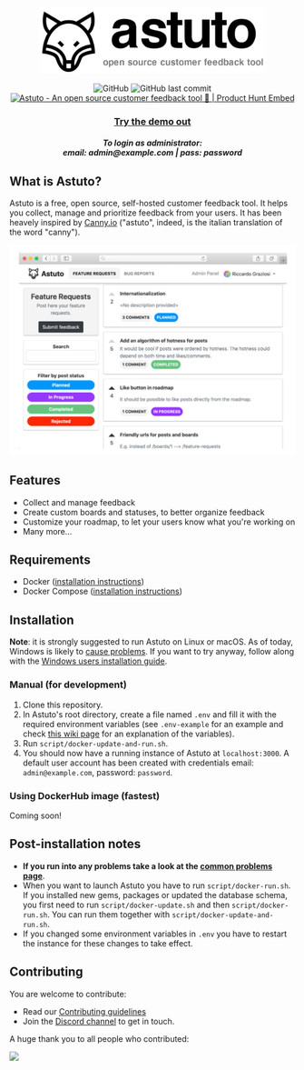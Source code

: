 <p align="center"><img width="400" src="./images/logo-and-name.png" /></p>
<p align="center">
  <img alt="GitHub" src="https://img.shields.io/github/license/riggraz/astuto?color=black&style=flat">
  <img alt="GitHub last commit" src="https://img.shields.io/github/last-commit/riggraz/astuto?color=black&style=flat">
  <br>
  <a href="https://www.producthunt.com/posts/astuto?utm_source=badge-top-post-badge&utm_medium=badge&utm_souce=badge-astuto" target="_blank"><img src="https://api.producthunt.com/widgets/embed-image/v1/top-post-badge.svg?post_id=179870&theme=dark&period=daily" alt="Astuto - An open source customer feedback tool 🦊 | Product Hunt Embed" style="width: 250px; height: 54px;" width="250px" height="54px" /></a>
</p>

<h3 align="center"><a href="http://65.21.148.99:3000/">Try the demo out</a></h3>
<h5 align="center">To login as administrator:<br />email: admin@example.com | pass: password</h5>

## What is Astuto?

Astuto is a free, open source, self-hosted customer feedback tool. It helps you collect, manage and prioritize feedback from your users. It has been heavely inspired by [Canny.io](https://canny.io/) ("astuto", indeed, is the italian translation of the word "canny").

<img src="./images/featured-image.png" />

## Features

* Collect and manage feedback
* Create custom boards and statuses, to better organize feedback
* Customize your roadmap, to let your users know what you're working on
* Many more...

## Requirements

* Docker ([installation instructions](https://docs.docker.com/install/))
* Docker Compose ([installation instructions](https://docs.docker.com/compose/install/))

## Installation

**Note**: it is strongly suggested to run Astuto on Linux or macOS. As of today, Windows is likely to [cause problems](https://github.com/riggraz/astuto/wiki/Common-problems#standard_init_linuxgo211-exec-user-process-caused-no-such-file-or-directory). If you want to try anyway, follow along with the [Windows users installation guide](https://github.com/riggraz/astuto/wiki/Installation-for-Windows-users).

### Manual (for development)

1. Clone this repository.
2. In Astuto's root directory, create a file named `.env` and fill it with the required environment variables (see `.env-example` for an example and check [this wiki page](https://github.com/riggraz/astuto/wiki/Required-environment-variables) for an explanation of the variables).
3. Run `script/docker-update-and-run.sh`.
4. You should now have a running instance of Astuto at `localhost:3000`. A default user account has been created with credentials email: `admin@example.com`, password: `password`.

### Using DockerHub image (fastest)

Coming soon!

## Post-installation notes

* **If you run into any problems take a look at the [common problems page](https://github.com/riggraz/astuto/wiki/Common-problems)**.
* When you want to launch Astuto you have to run `script/docker-run.sh`. If you installed new gems, packages or updated the database schema, you first need to run `script/docker-update.sh` and then `script/docker-run.sh`. You can run them together with `script/docker-update-and-run.sh`.
* If you changed some environment variables in `.env` you have to restart the instance for these changes to take effect.

## Contributing

You are welcome to contribute:
* Read our [Contributing guidelines](https://github.com/riggraz/astuto/blob/main/CONTRIBUTING.md)
* Join the [Discord channel](https://discord.gg/SrtUMRp) to get in touch.

A huge thank you to all people who contributed:

<a href="https://github.com/riggraz/astuto/graphs/contributors">
  <img src="https://contrib.rocks/image?repo=riggraz/astuto" />
</a>
